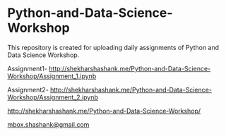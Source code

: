 # Python-and-Data-Science-Workshop

This repository is created for uploading daily assignments of Python and Data Science Workshop. 

Assignment1- http://shekharshashank.me/Python-and-Data-Science-Workshop/Assignment_1.ipynb

Assignment2- http://shekharshashank.me/Python-and-Data-Science-Workshop/Assignment_2.ipynb

http://shekharshashank.me/Python-and-Data-Science-Workshop/

mbox.shashank@gmail.com


